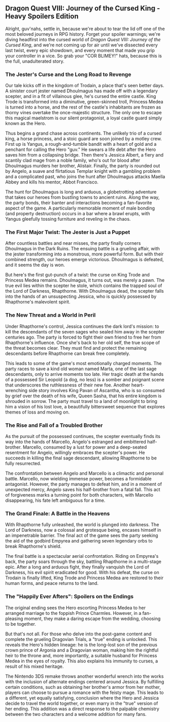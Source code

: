 ## Dragon Quest VIII: Journey of the Cursed King - Heavy Spoilers Edition

Alright, guv'nahs, settle in, because we're about to tear the lid off one of the most beloved journeys in RPG history. Forget your spoiler warnings; we're diving headfirst into the cursed world of *Dragon Quest VIII: Journey of the Cursed King*, and we're not coming up for air until we've dissected every last twist, every epic showdown, and every moment that made you grip your controller in a vice. So grab your "COR BLIMEY!" hats, because this is the full, unadulterated story.

### The Jester's Curse and the Long Road to Revenge

Our tale kicks off in the kingdom of Trodain, a place that's seen better days. A sinister court jester named Dhoulmagus has made off with a legendary scepter, and in a fit of villainous glee, he's cursed the entire castle. King Trode is transformed into a diminutive, green-skinned troll, Princess Medea is turned into a horse, and the rest of the castle's inhabitants are frozen as thorny vines overtake the once-majestic structure. The only one to escape this magical maelstrom is our silent protagonist, a loyal castle guard simply known as the Hero.

Thus begins a grand chase across continents. The unlikely trio of a cursed king, a horse princess, and a stoic guard are soon joined by a motley crew. First up is Yangus, a rough-and-tumble bandit with a heart of gold and a penchant for calling the Hero "guv." He swears a life debt after the Hero saves him from a collapsing bridge. Then there's Jessica Albert, a fiery and scantily clad mage from a noble family, who's out for blood after Dhoulmagus murders her brother, Alistair. Finally, the party is rounded out by Angelo, a suave and flirtatious Templar knight with a gambling problem and a complicated past, who joins the hunt after Dhoulmagus attacks Maella Abbey and kills his mentor, Abbot Francisco.

The hunt for Dhoulmagus is long and arduous, a globetrotting adventure that takes our heroes from bustling towns to ancient ruins. Along the way, the party bonds, their banter and interactions becoming a fan-favorite aspect of the game. A particularly memorable moment of male bonding (and property destruction) occurs in a bar where a brawl erupts, with Yangus gleefully tossing furniture and reveling in the chaos.

### The First Major Twist: The Jester is Just a Puppet

After countless battles and near misses, the party finally corners Dhoulmagus in the Dark Ruins. The ensuing battle is a grueling affair, with the jester transforming into a monstrous, more powerful form. But with their combined strength, our heroes emerge victorious. Dhoulmagus is defeated, and it seems the day is won.

But here's the first gut-punch of a twist: the curse on King Trode and Princess Medea remains. Dhoulmagus, it turns out, was merely a pawn. The true evil lies within the scepter he stole, which contains the trapped soul of the Lord of Darkness, Rhapthorne. With Dhoulmagus dead, the scepter falls into the hands of an unsuspecting Jessica, who is quickly possessed by Rhapthorne's malevolent spirit.

### The New Threat and a World in Peril

Under Rhapthorne's control, Jessica continues the dark lord's mission: to kill the descendants of the seven sages who sealed him away in the scepter centuries ago. The party is forced to fight their own friend to free her from Rhapthorne's influence. Once she's back to her old self, the true scope of the threat becomes clear. They must find and protect the remaining descendants before Rhapthorne can break free completely.

This leads to some of the game's most emotionally charged moments. The party races to save a kind old woman named Marta, one of the last sage descendants, only to arrive moments too late. Her tragic death at the hands of a possessed Sir Leopold (a dog, no less) is a somber and poignant scene that underscores the ruthlessness of their new foe. Another heart-wrenching side story involves King Pavan of Ascantha, who is so consumed by grief over the death of his wife, Queen Sasha, that his entire kingdom is shrouded in sorrow. The party must travel to a land of moonlight to bring him a vision of his lost love, a beautifully bittersweet sequence that explores themes of loss and moving on.

### The Rise and Fall of a Troubled Brother

As the pursuit of the possessed continues, the scepter eventually finds its way into the hands of Marcello, Angelo's estranged and embittered half-brother. Marcello, consumed by a lust for power and a deep-seated resentment for Angelo, willingly embraces the scepter's power. He succeeds in killing the final sage descendant, allowing Rhapthorne to be fully resurrected.

The confrontation between Angelo and Marcello is a climactic and personal battle. Marcello, now wielding immense power, becomes a formidable antagonist. However, the party manages to defeat him, and in a moment of unexpected mercy, Angelo saves his half-brother from a fatal fall. This act of forgiveness marks a turning point for both characters, with Marcello disappearing, his fate left ambiguous for a time.

### The Grand Finale: A Battle in the Heavens

With Rhapthorne fully unleashed, the world is plunged into darkness. The Lord of Darkness, now a colossal and grotesque being, encases himself in an impenetrable barrier. The final act of the game sees the party seeking the aid of the godbird Empyrea and gathering seven legendary orbs to break Rhapthorne's shield.

The final battle is a spectacular aerial confrontation. Riding on Empyrea's back, the party soars through the sky, battling Rhapthorne in a multi-stage epic. After a long and arduous fight, they finally vanquish the Lord of Darkness, his evil spirit eradicated for good. With his defeat, the curse on Trodain is finally lifted, King Trode and Princess Medea are restored to their human forms, and peace returns to the land.

### The "Happily Ever Afters": Spoilers on the Endings

The original ending sees the Hero escorting Princess Medea to her arranged marriage to the foppish Prince Charmles. However, in a fan-pleasing moment, they make a daring escape from the wedding, choosing to be together.

But that's not all. For those who delve into the post-game content and complete the grueling Dragovian Trials, a "true" ending is unlocked. This reveals the Hero's hidden lineage: he is the long-lost son of the previous crown prince of Argonia and a Dragovian woman, making him the rightful heir to the throne and, more importantly, a suitable husband for Princess Medea in the eyes of royalty. This also explains his immunity to curses, a result of his mixed heritage.

The Nintendo 3DS remake throws another wonderful wrench into the works with the inclusion of alternate endings centered around Jessica. By fulfilling certain conditions, such as obtaining her brother's armor from her mother, players can choose to pursue a romance with the feisty mage. This leads to a different, yet equally satisfying, conclusion where the Hero and Jessica decide to travel the world together, or even marry in the "true" version of her ending. This addition was a direct response to the palpable chemistry between the two characters and a welcome addition for many fans.